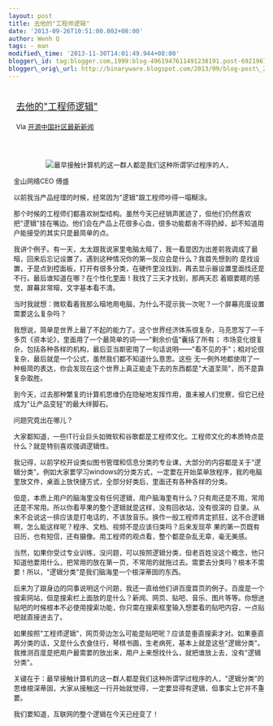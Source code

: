 ```yaml
--- 
layout: post 
title: 去他的"工程师逻辑" 
date: '2013-09-26T10:51:00.002+08:00' 
author: Wenh Q
tags: - man
modified\_time: '2013-11-30T14:01:49.944+08:00' 
blogger\_id: tag:blogger.com,1999:blog-4961947611491238191.post-6921967503826435157
blogger\_orig\_url: http://binaryware.blogspot.com/2013/09/blog-post\_26.html
---
```

<div style="margin: 10px; padding: 5px;">

<div style="font-size: 18px;">

[去他的"工程师逻辑"](http://www.oschina.net/news/44513/engineer-logic)

</div>

<div style="font-size: 13px;">

Via [开源中国社区最新新闻](http://www.oschina.net/?from=rss)

</div>

</div>

<div style="font-size: 13px; padding: 15px 0 10px 10px;">

<div>

<div style="text-align: center;">

![](http://static.oschina.net/uploads/img/201309/25092941_4K3P.jpg "最早接触计算机的这一群人都是我们这种所谓学过程序的人，")

</div>

<div style="text-align: left;">

金山网络CEO 傅盛

</div>

<div style="text-align: left;">

以前我当产品经理的时候，经常因为"逻辑"跟工程师吵得一塌糊涂。

</div>

<div style="text-align: left;">

那个时候的工程师们都喜欢树型结构。虽然今天已经销声匿迹了，但他们仍然喜欢把"逻辑"挂在嘴边。他们会在产品上花很多心血，很多功能都舍不得扔掉，却不知道用户能接受的其实只是最简单的点。

</div>

<div style="text-align: left;">

我讲个例子。有一天，太太跟我说家里电脑太暗了，我一看是因为出差前我调成了最暗，回来后忘记设置了。遇到这种情况你的第一反应会是什么？我首先想到的
是找设置，于是点到控面板，打开有很多分类，在硬件里没找到，再去显示器设置里面找还是不行。最后谁知道在哪？在个性化里面！我找了三天才找到，那两天忍
着眼要瞎的感觉，屏幕非常暗，文字基本看不清。

</div>

<div style="text-align: left;">

当时我就想：微软看着我那么暗地用电脑，为什么不提示我一次呢？一个屏幕亮度设置需要这么复杂吗？

</div>

<div style="text-align: left;">

我想说，简单是世界上最了不起的能力了。这个世界经济体系很复杂，马克思写了一千多页《资本论》，里面用了一个最简单的词——"剩余价值"囊括了所有；
市场变化很复杂，包括各种各样的机构，最后亚当斯密用了一句话说明——"看不见的手"；相对论很复杂，最后就是一个公式，虽然我们都不知道什么意思。这些
无一例外地都使用了一种极简的表达，你会发现在这个世界上真正能走下去的东西都是"大道至简"，而不是靠复杂取胜。

</div>

<div style="text-align: left;">

到今天，过去那种繁复的计算机思维仍在隐秘地发挥作用，虽未被人们觉察，但它已经成为"让产品变轻"的最大绊脚石。

</div>

<div style="text-align: left;">

问题究竟出在哪儿？

</div>

<div style="text-align: left;">

大家都知道，一些IT行业巨头如微软和谷歌都是工程师文化。工程师文化的本质特点是什么？就是特别喜欢强调逻辑性。

</div>

<div style="text-align: left;">

我记得，以前学校开设类似图书管理和信息分类的专业课，大部分的内容都是关于"逻辑分类"。例如大家要学习windows的分类方式，一定要在开始菜单放程序，我的电脑里放文件，桌面上放快捷方式，全部分好类后，里面还有各种各样的分类。

</div>

<div style="text-align: left;">

但是，本质上用户的脑海里没有任何逻辑，用户脑海里有什么？只有用还是不用，常用还是不常用。所以你看苹果的整个逻辑就是这样，没有回收站，没有很深的
目录。从来不会说这一排应该是打电话的，不该放音乐。换作一般工程师肯定抓狂，这不合逻辑啊，怎么能这样呢？程序、文档、视频不是应该归类吗？后来发现苹
果的第一页既有日历，也有短信，还有摄像。用工程师的观点看，整个都是杂乱无章，毫无美感。

</div>

<div style="text-align: left;">

当然，如果你受过专业训练，没问题，可以按照逻辑分类，但老百姓没这个概念，他只知道他要用什么，把常用的放在第一页，不常用的就拖过去。需要去分类吗？根本不需要！所以，"逻辑分类"是我们脑海里一个根深蒂固的东西。

</div>

<div style="text-align: left;">

后来为了跟身边的同事说明这个问题，我还一直给他们讲百度首页的例子。百度是一个搜索网站，但是搜索栏上面放的是什么？新闻、网页、贴吧、音乐、图片等等。你想进贴吧的时候根本不必使用搜索功能，你只需在搜索框里输入想要看的贴吧内容，一点贴吧就直接进去了。

</div>

<div style="text-align: left;">

如果按照"工程师逻辑"，网页旁边怎么可能是贴吧呢？应该是垂直搜索才对。如果垂直再分类的话，又是什么衣食住行，琴棋书画，生老病死，基本上就是这些"逻辑分类"。我推测百度是把用户最需要的放出来，用户上来想找什么，就把谁放上去，没有"逻辑分类"。

</div>

<div style="text-align: left;">

关键在于：最早接触计算机的这一群人都是我们这种所谓学过程序的人，"逻辑分类"的思维根深蒂固，大家从接触这一行开始就觉得，一定要显得有逻辑，但事实上它并不重要。

</div>

<div style="text-align: left;">

我们要知道，互联网的整个逻辑在今天已经变了！

</div>

</div>

</div>
